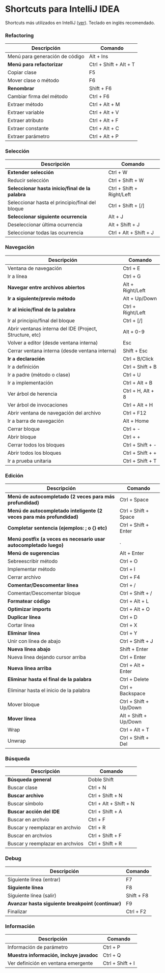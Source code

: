 # Shortcuts para IntelliJ IDEA

Shortcuts más utilizados en IntelliJ ([ver](https://resources.jetbrains.com/storage/products/intellij-idea/docs/IntelliJIDEA_ReferenceCard.pdf)).  Teclado en inglés recomendado.

### Refactoring

|Descripción|Comando|
|-|-|
|Menú para generación de código|Alt + Ins|
|**Menú para refactorizar**|Ctrl + Shift + Alt + T|
|Copiar clase|F5|
|Mover clase o método|F6|
|**Renombrar**|Shift + F6|
|Cambiar firma del método|Ctrl + F6|
|Extraer método|Ctrl + Alt + M|
|Extraer variable|Ctrl + Alt + V|
|Extraer atributo|Ctrl + Alt + F|
|Extraer constante|Ctrl + Alt + C|
|Extraer parámetro|Ctrl + Alt + P|

### Selección

|Descripción|Comando|
|-|-|
|**Extender selección**|Ctrl + W|
|Reducir selección|Ctrl + Shift + W|
|**Seleccionar hasta inicio/final de la palabra**|Ctrl + Shift + Right/Left|
|Seleccionar hasta el principio/final del bloque|Ctrl + Shift + [/]|
|**Seleccionar siguiente ocurrencia**|Alt + J|
|Deseleccionar última ocurrencia|Alt + Shift + J|
|Seleccionar todas las ocurrencia|Ctrl + Alt + Shift + J|

### Navegación

|Descripción|Comando|
|-|-|
|Ventana de navegación|Ctrl + E|
|Ir a línea|Ctrl + G|
|**Navegar entre archivos abiertos**|Alt + Right/Left|
|**Ir a siguiente/previo método**|Alt + Up/Down|
|**Ir al inicio/final de la palabra**|Ctrl + Right/Left|
|Ir al principio/final del bloque|Ctrl + [/]|
|Abrir ventanas interna del IDE (Project, Structure, etc)|Alt + 0-9|
|Volver a editor (desde ventana interna)|Esc|
|Cerrar ventana interna (desde ventana interna)|Shift + Esc|
|**Ir a declaración**|Ctrl + B/Click|
|Ir a definición|Ctrl + Shift + B|
|Ir a padre (método o clase)|Ctrl + U|
|Ir a implementación|Ctrl + Alt + B|
|Ver árbol de herencia|Ctrl + H, Alt + 8|
|Ver árbol de invocaciones|Ctrl + Alt + H|
|Abrir ventana de navegación del archivo|Ctrl + F12|
|Ir a barra de navegación|Alt + Home|
|Cerrar bloque|Ctrl + -|
|Abrir bloque|Ctrl + +|
|Cerrar todos los bloques|Ctrl + Shift + -|
|Abrir todos los bloques|Ctrl + Shift + +|
|Ir a prueba unitaria|Ctrl + Shift + T|

### Edición

|Descripción|Comando|
|-|-|
|**Menú de autocompletado (2 veces para más profundidad)**|Ctrl + Space|
|**Menú de autocompletado inteligente (2 veces para más profundidad)**|Ctrl + Shift + Space|
|**Completar sentencia (ejemplos: ; o {} etc)**|Ctrl + Shift + Enter|
|**Menú postfix (a veces es necesario usar autocompletado luego)**| . |
|**Menú de sugerencias**|Alt + Enter|
|Sebreescribir método|Ctrl + O|
|Implementar método|Ctrl + I|
|Cerrar archivo|Ctrl + F4|
|**Comentar/Descomentar línea**|Ctrl + /|
|Comentar/Descomentar bloque|Ctrl + Shift + /|
|**Formatear código**|Ctrl + Alt + L|
|**Optimizar imports**|Ctrl + Alt + O|
|**Duplicar línea**|Ctrl + D|
|Cortar línea|Ctrl + X|
|**Eliminar línea**|Ctrl + Y|
|Unir con línea de abajo|Ctrl + Shift + J|
|**Nueva línea abajo**|Shift + Enter|
|Nueva línea dejando cursor arriba|Ctrl + Enter|
|**Nueva línea arriba**|Ctrl + Alt + Enter|
|**Eliminar hasta el final de la palabra**|Ctrl + Delete|
|Eliminar hasta el inicio de la palabra|Ctrl + Backspace|
|Mover bloque|Ctrl + Shift + Up/Down|
|**Mover línea**|Alt + Shift + Up/Down|
|Wrap|Ctrl + Alt + T|
|Unwrap|Ctrl + Shift + Del|

### Búsqueda

|Descripción|Comando|
|-|-|
|**Búsqueda general**|Doble Shift|
|Buscar clase|Ctrl + N|
|**Buscar archivo**|Ctrl + Shift + N|
|Buscar símbolo|Ctrl + Alt + Shift + N|
|**Buscar acción del IDE**|Ctrl + Shift + A|
|Buscar en archvio|Ctrl + F|
|Buscar y reemplazar en archvio|Ctrl + R|
|Buscar en archvios|Ctrl + Shift + F|
|Buscar y reemplazar en archvios|Ctrl + Shift + R|

### Debug

|Descripción|Comando|
|-|-|
|Siguiente línea (entrar)|F7|
|**Siguiente línea**|F8|
|Siguiente línea (salir)|Shift + F8|
|**Avanzar hasta siguiente breakpoint (continuar)**|F9|
|Finalizar|Ctrl + F2|

### Información

|Descripción|Comando|
|-|-|
|Información de parámetro|Ctrl + P|
|**Muestra información, incluye javadoc**|Ctrl + Q|
|Ver definición en ventana emergente|Ctrl + Shift + I|
